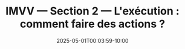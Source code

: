 ---
title: "IMVV — Section 2 — L'exécution : comment faire des actions ?"
#description: <descriptive text here>
date: 2025-05-01T00:03:59-10:00
draft: false
weight: 2
---